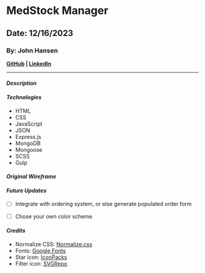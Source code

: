 # MedStock Manager
## Date: 12/16/2023
### By: John Hansen
**[GitHub](https://github.com/johnhansengit) | [LinkedIn](https://www.linkedin.com/in/jhansen-software-engineer/)**
***
#### **_Description_**


#### **_Technologies_**
- HTML
- CSS
- JavaScript
- JSON
- Express.js
- MongoDB
- Mongoose
- SCSS
- Gulp

#### **_Original Wireframe_**



#### **_Future Updates_**
- [ ] Integrate with ordering system, or else generate populated order form
- [ ] Chose your own color scheme


#### **_Credits_**

- Normalize CSS: [Normalize.css](https://cdnjs.com/libraries/normalize)
- Fonts: [Google Fonts](fonts.google.com)
- Star icon: [IconPacks](https://iconpacks.net/?utm_source=link-attribution&utm_content=7203)
- Filter icon: [SVGRepo](https://www.svgrepo.com/)